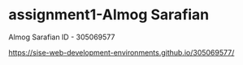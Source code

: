 # assignment1-Almog Sarafian

Almog Sarafian
ID - 305069577

https://sise-web-development-environments.github.io/305069577/
